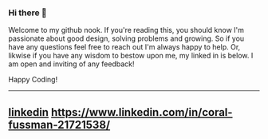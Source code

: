 ### Hi there 👋

Welcome to my github nook. If you're reading this, you should know I'm passionate about good design, solving problems and growing. So if you have any questions feel free to reach out I'm always happy to help. Or, likwise if you have any wisdom to bestow upon me, my linked in is below. I am open and inviting of any feedback!

Happy Coding!

---

[linkedin](https://cloud.githubusercontent.com/assets/17016297/18839848/0fc7e74e-83d2-11e6-8c6a-277fc9d6e067.png)
 https://www.linkedin.com/in/coral-fussman-21721538/
---
